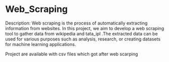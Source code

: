 # Web_Scraping

Description:
Web scraping is the process of automatically extracting information from websites. In this project, we aim to develop a web scraping tool to gather data from wikipedia and tata_ipl .The extracted data can be used for various purposes such as analysis, research, or creating datasets for machine learning applications.

Project are available with csv files which got after web scarping 
